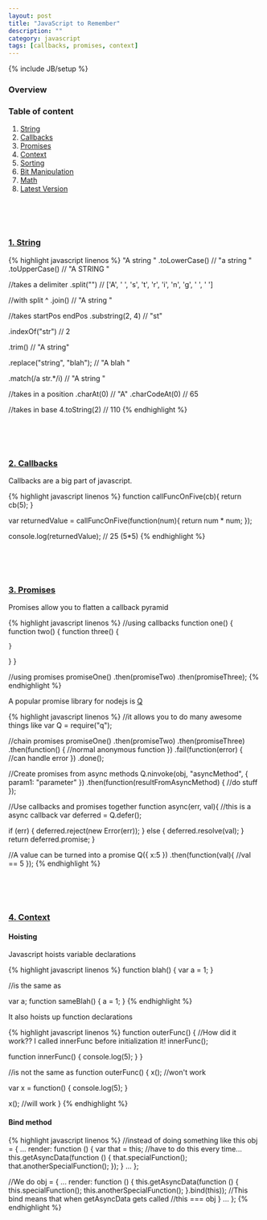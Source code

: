 ```yaml
---
layout: post
title: "JavaScript to Remember"
description: ""
category: javascript
tags: [callbacks, promises, context]
---
```

{% include JB/setup %}

<h3><a name="table-of-content"></a>Overview</h3>

### Table of content ###
1.  [String](#string)
2.  [Callbacks](#callbacks)
3.  [Promises](#promises)
4.  [Context](#context)
5.  [Sorting](#sorting)
6.  [Bit Manipulation](#bit)
7.  [Math](#math)
8.  [Latest Version](#latest)

<!-- 
#########################################
#
#   String
#
#########################################
-->
<br /><br /><br />
<h3><a name="string"></a><a href="">1. String</a></h3>
<!-- Code _______________________________________-->
{% highlight javascript linenos %}
"A string  "
.toLowerCase()        // "a string  "
.toUpperCase()        // "A STRING  "

//takes a delimiter
.split("")            // ['A', ' ', 's', 't', 'r', 'i', 'n', 'g', ' ', ' ']

//with split ^
.join()               // "A string  "

//takes startPos endPos
.substring(2, 4)      // "st"

.indexOf("str")       // 2

.trim()               // "A string"

.replace("string", "blah"); // "A blah  "

.match(/a str.*/i)    // "A string  "

//takes in a position
.charAt(0)            // "A"
.charCodeAt(0)        // 65

//takes in base
4.toString(2)         // 110
{% endhighlight %}
<!-- /Code ^^^^^^^^^^^^^^^^^^^^^^^^^^^^^^^^^^^^^^-->

<!-- 
#########################################
#
# Callbacks
#
#########################################
-->
<br /><br /><br />
<h3><a name="callbacks"></a><a href="">2. Callbacks</a></h3>

Callbacks are a big part of javascript.

<!-- Code _______________________________________-->
{% highlight javascript linenos %}
function callFuncOnFive(cb){
  return cb(5);
}

var returnedValue = callFuncOnFive(function(num){
  return num * num;
});

console.log(returnedValue); // 25 (5*5)
{% endhighlight %}
<!-- /Code ^^^^^^^^^^^^^^^^^^^^^^^^^^^^^^^^^^^^^^-->


<!-- 
#########################################
#
#   Promises
#
#########################################
-->
<br /><br /><br />
<h3><a name="promises"></a><a href="">3. Promises</a></h3>

Promises allow you to flatten a callback pyramid

<!-- Code _______________________________________-->
{% highlight javascript linenos %}
//using callbacks
function one() {
  function two() {
    function three() {
      
    }
  }
}

//using promises
promiseOne()
  .then(promiseTwo)
  .then(promiseThree);
{% endhighlight %}
<!-- /Code ^^^^^^^^^^^^^^^^^^^^^^^^^^^^^^^^^^^^^^-->

A popular promise library for nodejs is [Q](https://github.com/kriskowal/q)

<!-- Code _______________________________________-->
{% highlight javascript linenos %}
//it allows you to do many awesome things like
var Q = require("q");


//chain promises
promiseOne()
  .then(promiseTwo)
  .then(promiseThree)
  .then(function() {
    //normal anonymous function
  })
  .fail(function(error) {
    //can handle error
  })
  .done();
  
  
//Create promises from async methods
Q.ninvoke(obj, "asyncMethod", {
    param1: "parameter"
  })
  .then(function(resultFromAsyncMethod) {
    //do stuff
  });
  

//Use callbacks and promises together
function async(err, val){
  //this is a async callback
  var deferred = Q.defer();
  
  if (err) {
    deferred.reject(new Error(err));
  } else {
    deferred.resolve(val);
  }
  return deferred.promise;
}


//A value can be turned into a promise
Q({ x:5 })
 .then(function(val){
  //val == 5
 });
{% endhighlight %}
<!-- /Code ^^^^^^^^^^^^^^^^^^^^^^^^^^^^^^^^^^^^^^-->

<!-- 
#########################################
#
#       Context
#
#########################################
-->
<br /><br /><br />
<h3><a name="context"></a><a href="">4. Context</a></h3>

<h4>Hoisting</h4>

Javascript hoists variable declarations

<!-- Code _______________________________________-->
{% highlight javascript linenos %}
function blah() {
  var a = 1;
}

//is the same as

var a;
function sameBlah() {
  a = 1;
}
{% endhighlight %}
<!-- /Code ^^^^^^^^^^^^^^^^^^^^^^^^^^^^^^^^^^^^^^-->

It also hoists up function declarations

<!-- Code _______________________________________-->
{% highlight javascript linenos %}
function outerFunc() {
  //How did it work?? I called innerFunc before initialization it!
  innerFunc();

  function innerFunc() {
    console.log(5);
  }
}

//is not the same as
function outerFunc() {
  x(); //won't work

  var x = function() {
    console.log(5);
  }
  
  x(); //will work
}
{% endhighlight %}
<!-- /Code ^^^^^^^^^^^^^^^^^^^^^^^^^^^^^^^^^^^^^^-->

<h4>Bind method</h4>

<!-- Code _______________________________________-->
{% highlight javascript linenos %}
//instead of doing something like this
obj = {
...
  render: function () {
    var that = this; //have to do this every time...
    this.getAsyncData(function () {
      that.specialFunction();
      that.anotherSpecialFunction();
    });
  }
...
};


//We do
obj = {
...
  render: function () {
    this.getAsyncData(function () {
      this.specialFunction();
      this.anotherSpecialFunction();
    }.bind(this)); 
    //This bind means that when getAsyncData gets called
    //this === obj
  }
...
};
{% endhighlight %}
<!-- /Code ^^^^^^^^^^^^^^^^^^^^^^^^^^^^^^^^^^^^^^-->

